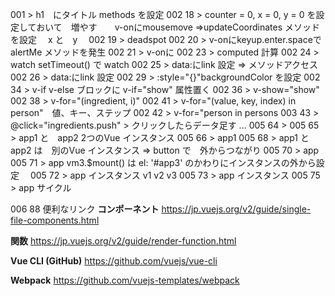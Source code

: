 
001 > h1　にタイトル methods を設定
002 18	> counter = 0, x = 0, y = 0 を設定しておいて　増やす　　v-onにmousemove =>updateCoordinates メソッドを設定 　x と　y　
002 19 > deadspot
002 20 > v-onにkeyup.enter.spaceで　alertMe メソッドを発生
002 21 > v-onに
002 23 > computed 計算
002 24 > watch setTimeout() で watch
002 25 > data:にlink 設定 => メソッドアクセス
002 26 > data:にlink 設定 
002 29 > :style="{}"backgroundColor を設定
002 34 > v-if v-else ブロックに v-if="show" 属性置く
002 36 > v-show="show" 
002 38 > v-for="(ingredient, i)"
002 41 > v-for="(value, key, index) in person"　値、キー、ステップ
002 42 > v-for="person in persons
003 43 > @click="ingredients.push"  > クリックしたらデータ足す
...
005 64 > 
005 65 > app1 と　app2 2つのVue インスタンス
005 66 > app1 
005 68 > app1 と app2 は　別のVue インスタンス => button で　外からつながり
005 70 > app
005 71 > app vm3.$mount()  は el: '#app3' のかわりにインスタンスの外から設定　
005 72 > app インスタンス v1 v2 v3
005 73 > app インスタンス 
005 75 > app サイクル


006 88 便利なリンク
**コンポーネント**
https://jp.vuejs.org/v2/guide/single-file-components.html

**関数**
https://jp.vuejs.org/v2/guide/render-function.html


**Vue CLI (GitHub)**
https://github.com/vuejs/vue-cli


**Webpack**
https://github.com/vuejs-templates/webpack










